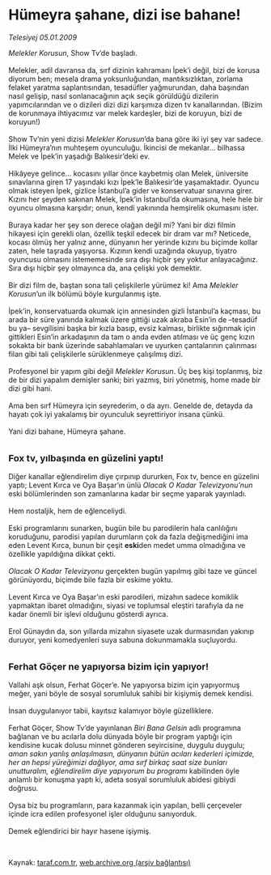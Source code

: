 # Hümeyra şahane, dizi ise bahane!

*Telesiyej 05.01.2009*

<div class="taraf_structure_2col_1zq">
<div class="margen_n">



 <p><i>Melekler Korusun</i>, Show Tv’de başladı. <br/><br/>Melekler, adil davransa da, sırf dizinin kahramanı İpek’i değil, bizi de korusa diyorum ben; mesela drama yoksunluğundan, mantıksızlıktan, zorlama felaket yaratma saplantısından, tesadüfler yağmurundan, daha başından nasıl gelişip, nasıl sonlanacağının açık seçik görüldüğü dizilerin yapımcılarından ve o dizileri dizi dizi karşımıza dizen tv kanallarından. (Bizim de korunmaya ihtiyacımız var melek kardeşler, bizi de koruyun, bizi de koruyun!) <br/><br/>Show Tv’nin yeni dizisi <i>Melekler Korusun</i>’da bana göre iki iyi şey var sadece. İlki Hümeyra’nın muhteşem oyunculuğu. İkincisi de mekanlar... bilhassa Melek ve İpek’in yaşadığı Balıkesir’deki ev. <br/><br/>Hikâyeye gelince... kocasını yıllar önce kaybetmiş olan Melek, üniversite sınavlarına giren 17 yaşındaki kızı İpek’le Balıkesir’de yaşamaktadır. Oyuncu olmak isteyen İpek, gizlice İstanbul’a gider ve konservatuar sınavına girer. Kızını her şeyden sakınan Melek, İpek’in İstanbul’da okumasına, hele hele bir oyuncu olmasına karşıdır; onun, kendi yakınında hemşirelik okumasını ister. <br/><br/>Buraya kadar her şey son derece olağan değil mi? Yani bir dizi filmin hikayesi için gerekli olan, özellik teşkil edecek bir dram var mı? Neticede, kocası ölmüş her yalnız anne, dünyanın her yerinde kızını bu biçimde kollar zaten, hele taşrada yaşıyorsa. Kızının kendi uzağında okuyup, tiyatro oyuncusu olmasını istememesinde sıra dışı hiçbir şey yoktur anlayacağınız. Sıra dışı hiçbir şey olmayınca da, ana çelişki yok demektir. <br/><br/>Bir dizi film de, baştan sona tali çelişkilerle yürümez ki! Ama <i>Melekler Korusun</i>’un ilk bölümü böyle kurgulanmış işte. <br/><br/>İpek’in, konservatuarda okumak için annesinden gizli İstanbul’a kaçması, bu arada bir süre yanında kalmak üzere gittiği uzak akraba Esin’in de –tesadüf bu ya– sevgilisini başka bir kızla basıp, evsiz kalması, birlikte sığınmak için gittikleri Esin’in arkadaşının da tam o anda evden atılması ve üç genç kızın sokakta bir bank üzerinde sabahlamaları ve uyurken çantalarının çalınması filan gibi tali çelişkilerle sürüklenmeye çalışılmış dizi. <br/><br/>Profesyonel bir yapım gibi değil <i>Melekler Korusun</i>. Üç beş kişi toplanmış, biz de bir dizi yapalım demişler sanki; biri yazmış, biri yönetmiş, home made bir dizi gibi hani. <br/><br/>Ama ben sırf Hümeyra için seyrederim, o da ayrı. Genelde de, detayda da hayatı çok iyi yakalamış bir oyunculuk seyrettiriyor insana çünkü. <br/><br/>Yani dizi bahane, Hümeyra şahane.<br/><br/><b><br/><font size="4">Fox tv, yılbaşında en güzelini yaptı!</font></b> <br/><br/>Diğer kanallar eğlendirelim diye çırpınıp dururken, Fox tv, bence en güzelini yaptı; Levent Kırca ve Oya Başar’ın ünlü<i> Olacak O Kadar Televizyonu’nun </i>eski bölümlerinden son zamanlarına kadar bir seçme yaparak yayınladı. <br/><br/>Hem nostaljik, hem de eğlenceliydi. <br/><br/>Eski programlarını sunarken, bugün bile bu parodilerin hala canlılığını koruduğunu, parodisi yapılan durumların çok da fazla değişmediğini ima eden Levent Kırca, bunun bir çeşit <b>eski</b>den medet umma olmadığına ve özellikle yapıldığına dikkat çekti. <i><br/><br/>Olacak O Kadar Televizyonu</i> gerçekten bugün yapılmış gibi taze ve güncel görünüyordu, biçimde bile fazla bir eskime yoktu. <br/><br/>Levent Kırca ve Oya Başar’ın eski parodileri, mizahın sadece komiklik yapmaktan ibaret olmadığını, siyasi ve toplumsal eleştiri tarafıyla da ne kadar önemli bir işlevi olduğunu gösterdi ayrıca. <br/><br/>Erol Günaydın da, son yıllarda mizahın siyasete uzak durmasından yakınıp duruyor, yeni komedyenleri suya sabuna dokunmamakla suçluyordu. <br/><br/><b><br/><font size="4">Ferhat Göçer ne yapıyorsa bizim için yapıyor!</font></b> <br/><br/>Vallahi aşk olsun, Ferhat Göçer’e. Ne yapıyorsa bizim için yapıyormuş meğer, yani böyle de sosyal sorumluluk sahibi bir kişiymiş demek kendisi. <br/><br/>İnsan duygulanıyor tabii, kayıtsız kalamıyor böyle güzelliklere. <br/><br/>Ferhat Göçer, Show Tv’de yayınlanan <i>Biri Bana Gelsin</i> adlı programına bağlanan ve bu acılarla dolu dünyada böyle bir program yaptığı için kendisine kucak dolusu minnet gönderen seyircisine, duygulu duygulu; <i>aman sakın yanlış anlaşılmasın, dünyanın bütün acıları kederleri içimizde, her an hepsi yüreğimizi dağlıyor, ama sırf birkaç saat size bunları unutturalım, eğlendirelim diye yapıyorum bu programı</i> kabilinden öyle anlamlı bir konuşma yaptı ki, adeta sosyal sorumluluk abidesi gibiydi doğrusu. <br/><br/>Oysa biz bu programların, para kazanmak için yapılan, belli çerçeveler içinde icra edilen profesyonel işler olduğunu sanıyorduk.<br/><br/>Demek eğlendirici bir hayır hasene işiymiş.</p>

<br/>


<div id="taraf_not">
</div>

</div>


</div>

Kaynak: [taraf.com.tr](http://taraf.com.tr:80/makale/3432.htm), [web.archive.org (arşiv bağlantısı)](http://web.archive.org/web/20090125221033/http://taraf.com.tr:80/makale/3432.htm)

